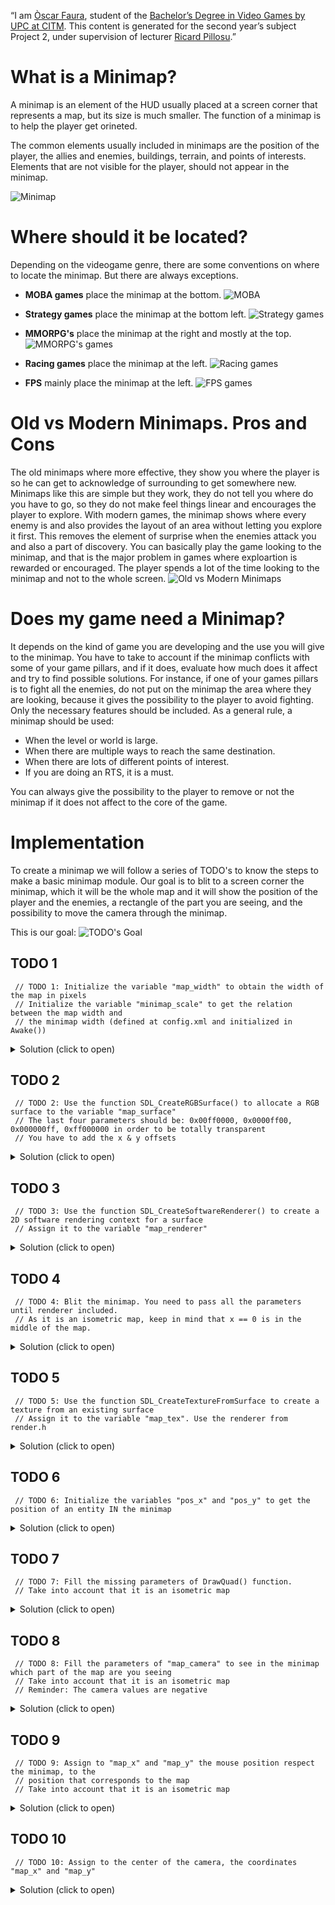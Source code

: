 ﻿“I am [Òscar Faura](https://www.linkedin.com/in/ofaura21/ "LinkedIn"), student of the [Bachelor’s Degree in Video Games by UPC at CITM](https://www.citm.upc.edu/ing/estudis/graus-videojocs/ "Link to the Degree"). This content is generated for the second year’s subject Project 2, under supervision of lecturer [Ricard Pillosu](https://es.linkedin.com/in/ricardpillosu "LinkedIn").”

# What is a Minimap?
A minimap is an element of the HUD usually placed at a screen corner that represents a map, but its size is much smaller. The function of a minimap is to help the player get orineted.

The common elements usually included in minimaps are the position of the player, the allies and enemies, buildings, terrain, and points of interests. Elements that are not visible for the player, should not appear in the minimap.   

![Minimap](Images/minimaps.png "Minimaps")


# Where should it be located?
Depending on the videogame genre, there are some conventions on where to locate the minimap. But there are always exceptions.


* **MOBA games** place the minimap at the bottom.
![MOBA](Images/moba.png "LoL - Heroes of the Storm - Dota 2")


* **Strategy games** place the minimap at the bottom left.
![Strategy games](Images/strategy.png "civ VI - Starcraft 2 - WarCraft 3")


* **MMORPG's** place the minimap at the right and mostly at the top.
![MMORPG's games](Images/mmorpgs.png "World of Warcraft - Guild Wars 2 - Final Fantasy XIV")


* **Racing games** place the minimap at the left.
![Racing games](Images/racing.png "F1 2018 - Forza Horizon 4 - Need for Speed Rivals")


* **FPS** mainly place the minimap at the left.
![FPS games](Images/fps.png "Battlefield V - CS: GO - Black Ops IV")


# Old vs Modern Minimaps. Pros and Cons
The old minimaps where more effective, they show you where the player is so he can get to acknowledge of surrounding to get somewhere new. Minimaps like this are simple but they work, they do not tell you where do you have to go, so they do not make feel things linear and encourages the player to explore.
With modern games, the minimap shows where every enemy is and also provides the layout of an area without letting you explore it first. This removes the element of surprise when the enemies attack you and also a part of discovery. You can basically play the game looking to the minimap, and that is the major problem in games where exploartion is rewarded or encouraged. The player spends a lot of the time looking to the minimap and not to the whole screen.
 ![Old vs Modern Minimaps](Images/old_modern.png "Assassin's Creed IV: Black Flag - Legend of Zelda")


# Does my game need a Minimap?
It depends on the kind of game you are developing and the use you will give to the minimap. You have to take to account if the minimap conflicts with some of your game pillars, and if it does, evaluate how much does it affect and try to find possible solutions. For instance, if one of your games pillars is to fight all the enemies, do not put on the minimap the area where they are looking, because it gives the possibility to the player to avoid fighting. Only the necessary features should be included.
As a general rule, a minimap should be used:
* When the level or world is large.
* When there are multiple ways to reach the same destination.
* When there are lots of different points of interest.
* If you are doing an RTS, it is a must.

You can always give the possibility to the player to remove or not the minimap if it does not affect to the core of the game.


# Implementation
To create a minimap we will follow a series of TODO's to know the steps to make a basic minimap module. Our goal is to blit to a screen corner the minimap, which it will be the whole map and it will show the position of the player and the enemies, a rectangle of the part you are seeing, and the possibility to move the camera through the minimap. 


This is our goal:
 ![TODO's Goal](Images/todo_goal.GIF "Goal")


## TODO 1
```
 // TODO 1: Initialize the variable "map_width" to obtain the width of the map in pixels
 // Initialize the variable "minimap_scale" to get the relation between the map width and
 // the minimap width (defined at config.xml and initialized in Awake())
```
<details> 
  <summary>Solution (click to open)</summary>
  <p> 
     <img src="https://github.com/ofaura/Minimap/blob/master/docs/Images/TODO's%20Solutions/TODO_1.JPG">
  </p>
</details>


## TODO 2
```
 // TODO 2: Use the function SDL_CreateRGBSurface() to allocate a RGB surface to the variable "map_surface"
 // The last four parameters should be: 0x00ff0000, 0x0000ff00, 0x000000ff, 0xff000000 in order to be totally transparent
 // You have to add the x & y offsets
```
<details> 
  <summary>Solution (click to open)</summary>
  <p> 
     <img src="https://github.com/ofaura/Minimap/blob/master/docs/Images/TODO's%20Solutions/TODO_2.JPG">
  </p>
</details>


## TODO 3
```
 // TODO 3: Use the function SDL_CreateSoftwareRenderer() to create a 2D software rendering context for a surface
 // Assign it to the variable "map_renderer"
```
<details> 
  <summary>Solution (click to open)</summary>
  <p> 
     <img src="https://github.com/ofaura/Minimap/blob/master/docs/Images/TODO's%20Solutions/TODO_3.JPG">
  </p>
</details>


## TODO 4
```
 // TODO 4: Blit the minimap. You need to pass all the parameters until renderer included.
 // As it is an isometric map, keep in mind that x == 0 is in the middle of the map.
```
<details> 
  <summary>Solution (click to open)</summary>
  <p> 
     <img src="https://github.com/ofaura/Minimap/blob/master/docs/Images/TODO's%20Solutions/TODO_4.JPG">
  </p>
</details>


## TODO 5
```
 // TODO 5: Use the function SDL_CreateTextureFromSurface to create a texture from an existing surface
 // Assign it to the variable "map_tex". Use the renderer from render.h
```
<details> 
  <summary>Solution (click to open)</summary>
  <p> 
     <img src="https://github.com/ofaura/Minimap/blob/master/docs/Images/TODO's%20Solutions/TODO_5.JPG">
  </p>
</details>


## TODO 6
```
 // TODO 6: Initialize the variables "pos_x" and "pos_y" to get the position of an entity IN the minimap
```
<details> 
  <summary>Solution (click to open)</summary>
  <p> 
     <img src="https://github.com/ofaura/Minimap/blob/master/docs/Images/TODO's%20Solutions/TODO_6.JPG">
  </p>
</details>


## TODO 7
```
 // TODO 7: Fill the missing parameters of DrawQuad() function.
 // Take into account that it is an isometric map
```
<details> 
  <summary>Solution (click to open)</summary>
  <p> 
     <img src="https://github.com/ofaura/Minimap/blob/master/docs/Images/TODO's%20Solutions/TODO_7.JPG">
  </p>
</details>


## TODO 8
```
 // TODO 8: Fill the parameters of "map_camera"	to see in the minimap which part of the map are you seeing
 // Take into account that it is an isometric map
 // Reminder: The camera values are negative
```
<details> 
  <summary>Solution (click to open)</summary>
  <p> 
     <img src="https://github.com/ofaura/Minimap/blob/master/docs/Images/TODO's%20Solutions/TODO_8.JPG">
  </p>
</details>


## TODO 9
```
 // TODO 9: Assign to "map_x" and "map_y" the mouse position respect the minimap, to the
 // position that corresponds to the map
 // Take into account that it is an isometric map
```
<details> 
  <summary>Solution (click to open)</summary>
  <p> 
     <img src="https://github.com/ofaura/Minimap/blob/master/docs/Images/TODO's%20Solutions/TODO_9.JPG">
  </p>
</details>


## TODO 10
```
 // TODO 10: Assign to the center of the camera, the coordinates "map_x" and "map_y"
```
<details> 
  <summary>Solution (click to open)</summary>
  <p> 
     <img src="https://github.com/ofaura/Minimap/blob/master/docs/Images/TODO's%20Solutions/TODO_10.JPG">
  </p>
</details>
